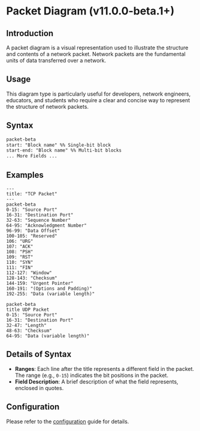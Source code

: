 # Packet Diagram (v11.0.0-beta.1+)

## Introduction

A packet diagram is a visual representation used to illustrate the structure and contents of a network packet. Network packets are the fundamental units of data transferred over a network.

## Usage

This diagram type is particularly useful for developers, network engineers, educators, and students who require a clear and concise way to represent the structure of network packets.

## Syntax

```md
packet-beta
start: "Block name" %% Single-bit block
start-end: "Block name" %% Multi-bit blocks
... More Fields ...
```

## Examples

```mermaid-example
---
title: "TCP Packet"
---
packet-beta
0-15: "Source Port"
16-31: "Destination Port"
32-63: "Sequence Number"
64-95: "Acknowledgment Number"
96-99: "Data Offset"
100-105: "Reserved"
106: "URG"
107: "ACK"
108: "PSH"
109: "RST"
110: "SYN"
111: "FIN"
112-127: "Window"
128-143: "Checksum"
144-159: "Urgent Pointer"
160-191: "(Options and Padding)"
192-255: "Data (variable length)"
```

```mermaid-example
packet-beta
title UDP Packet
0-15: "Source Port"
16-31: "Destination Port"
32-47: "Length"
48-63: "Checksum"
64-95: "Data (variable length)"
```

## Details of Syntax

- **Ranges**: Each line after the title represents a different field in the packet. The range (e.g., `0-15`) indicates the bit positions in the packet.
- **Field Description**: A brief description of what the field represents, enclosed in quotes.

## Configuration

Please refer to the [configuration](/config/schema-docs/config-defs-packet-diagram-config.html) guide for details.

<!--

Theme variables are not currently working due to a mermaid bug. The passed values are not being propagated into styles function.

## Theme Variables

| Property         | Description                | Default Value |
| ---------------- | -------------------------- | ------------- |
| byteFontSize     | Font size of the bytes     | '10px'        |
| startByteColor   | Color of the starting byte | 'black'       |
| endByteColor     | Color of the ending byte   | 'black'       |
| labelColor       | Color of the labels        | 'black'       |
| labelFontSize    | Font size of the labels    | '12px'        |
| titleColor       | Color of the title         | 'black'       |
| titleFontSize    | Font size of the title     | '14px'        |
| blockStrokeColor | Color of the block stroke  | 'black'       |
| blockStrokeWidth | Width of the block stroke  | '1'           |
| blockFillColor   | Fill color of the block    | '#efefef'     |

## Example on config and theme

```mermaid-example
---
config:
  packet:
    showBits: true
  themeVariables:
    packet:
      startByteColor: red
---
packet-beta
0-15: "Source Port"
16-31: "Destination Port"
32-63: "Sequence Number"
```

-->
